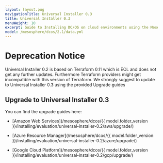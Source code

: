 ```yaml
---
layout: layout.pug
navigationTitle: Universal Installer 0.3
title: Universal Installer 0.3
menuWeight: 10
excerpt: Guide to Installing DC/OS on cloud environments using the Mesosphere Universal Installer 0.3
model: /mesosphere/dcos/2.1/data.yml
---
```


# Deprecation Notice
Universal Installer 0.2 is based on Terraform 0.11 which is EOL and does not get any further updates. Furthermore Terraform providers might get incompatible with this version of Terraform. We strongly suggest to update to Universal Installer 0.3 using the provided Upgrade guides

## Upgrade to Universal Installer 0.3

You can find the upgrade guides here:

- [Amazon Web Services](/mesosphere/dcos/{{ model.folder_version }}/installing/evaluation/universal-installer-0.2/aws/upgrade/)

- [Azure Resource Manager](/mesosphere/dcos/{{ model.folder_version }}/installing/evaluation/universal-installer-0.2/azure/upgrade/)

- [Google Cloud Platform](/mesosphere/dcos/{{ model.folder_version }}/installing/evaluation/universal-installer-0.2/gcp/upgrade/)
